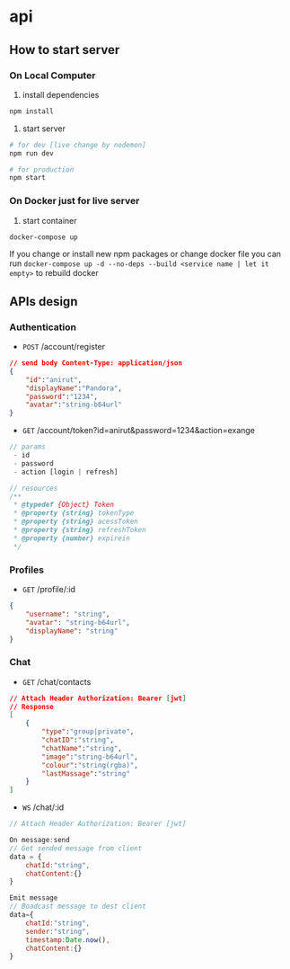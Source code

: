 # api

## How to start server

### On Local Computer

1. install dependencies

```bash
npm install
```

1. start server

```bash
# for dev [live change by nodemon]
npm run dev

# for production
npm start
```

### On Docker just for live server

1. start container

```bash
docker-compose up
```

If you change or install new npm packages or change docker file you can run `docker-compose up -d --no-deps --build <service name | let it empty>` to rebuild docker



## APIs design

### Authentication

- `POST` /account/register

```JSON
// send body Content-Type: application/json
{
    "id":"anirut",
    "displayName":"Pandora",
    "password":"1234",
    "avatar":"string-b64url"
}
```

- `GET` /account/token?id=anirut&password=1234&action=exange

```javascript
// params
 - id
 - password
 - action [login | refresh]

// resources
/**
 * @typedef {Object} Token
 * @property {string} tokenType
 * @property {string} acessToken
 * @property {string} refreshToken
 * @property {number} expirein
 */

```

### Profiles

- `GET` /profile/:id

```JSON
{
    "username": "string",
    "avatar": "string-b64url",
    "displayName": "string"
}
```

### Chat

- `GET` /chat/contacts

```JSON
// Attach Header Authorization: Bearer [jwt]
// Response
[
    {
        "type":"group|private",
        "chatID":"string",
        "chatName":"string",
        "image":"string-b64url",
        "colour":"string(rgba)",
        "lastMassage":"string"
    }
]
```

- `WS` /chat/:id

```Javascript
// Attach Header Authorization: Bearer [jwt]

On message:send
// Get sended message from client
data = {
    chatId:"string",
    chatContent:{}
}

Emit message
// Boadcast message to dest client
data={
    chatId:"string",
    sender:"string",
    timestamp:Date.now(),
    chatContent:{}
}
```


